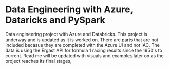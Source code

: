 # Data Engineering with Azure, Dataricks and PySpark
Data engineering project with Azure and Databricks. This project is underway and is updated as it is worked on. There are parts that are not included becasue they are completed with the Azure UI and not IAC. The data is using the Ergast API for formula 1 racing results since the 1950's to current.
Read me will be updated with visuals and examples later on as the project reaches its final stages,
